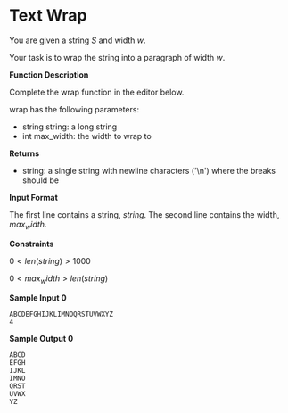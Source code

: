 # Text Wrap

You are given a string $S$ and width $w$.

Your task is to wrap the string into a paragraph of width $w$.

**Function Description**

Complete the wrap function in the editor below.

wrap has the following parameters:

- string string: a long string
- int max_width: the width to wrap to

**Returns**

- string: a single string with newline characters ('\n') where the breaks should be

**Input Format**

The first line contains a string, $string$.
The second line contains the width, $max_width$.

**Constraints**

$0 < len(string) > 1000$

$0 < max_width > len(string)$

**Sample Input 0**

```
ABCDEFGHIJKLIMNOQRSTUVWXYZ
4
```

**Sample Output 0**

```
ABCD
EFGH
IJKL
IMNO
QRST
UVWX
YZ
```